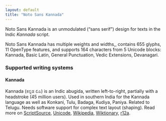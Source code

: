 ```yaml
---
layout: default
title: "Noto Sans Kannada"
---
```

Noto Sans Kannada is an unmodulated (“sans serif”) design for texts in the Indic _Kannada_ script. 

Noto Sans Kannada has multiple weights and widths,, contains 655 glyphs, 11 OpenType features, and supports 164 characters from 5 Unicode blocks: Kannada, Basic Latin, General Punctuation, Vedic Extensions, Devanagari.


### Supported writing systems


#### Kannada

Kannada (<span class='autonym'>ಕನ್ನಡ ಲಿಪಿ</span>) is an Indic abugida, written left-to-right, partially with a headstroke (45 million users). Used in southern India for the Kannada language as well as Konkani, Tulu, Badaga, Kudiya, Paniya. Related to Telugu. Needs software support for complex text layout (shaping). Read more on [ScriptSource](https://scriptsource.org/scr/Knda), [Unicode](https://www.unicode.org/versions/Unicode13.0.0/ch12.pdf#G38298), [Wikipedia](https://en.wikipedia.org/wiki/ISO_15924:Knda), [Wiktionary](https://en.wiktionary.org/wiki/Category:Kannada_script), [r12a](https://r12a.github.io/scripts/links?iso=Knda).

